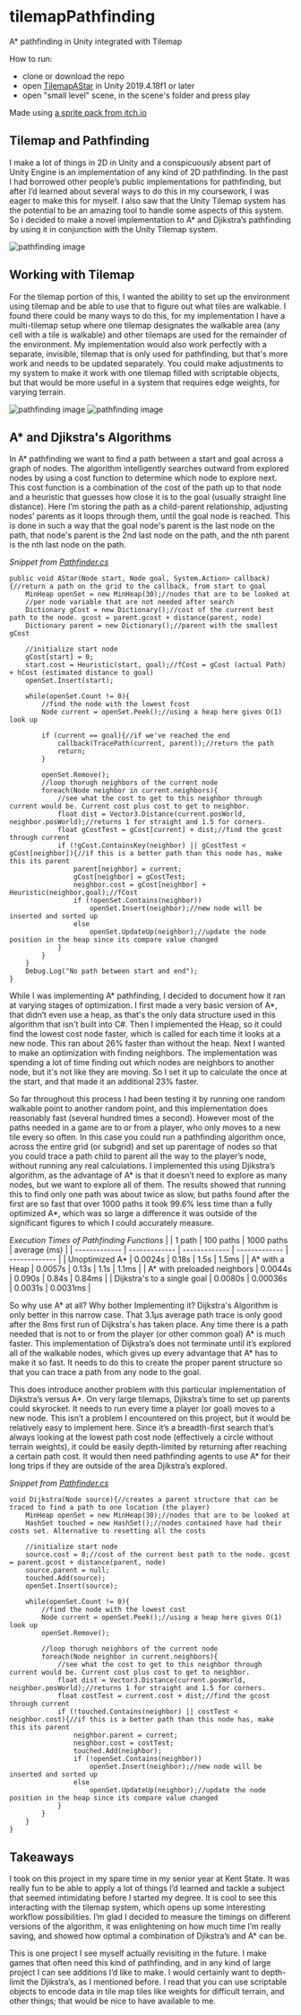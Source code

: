 # tilemapPathfinding
A* pathfinding in Unity integrated with Tilemap
 
 How to run:
 - clone or download the repo
 - open [TilemapAStar](TilemapAStar) in Unity 2019.4.18f1 or later
 - open "small level" scene, in the scene's folder and press play

Made using [a sprite pack from itch.io](https://0x72.itch.io/16x16-dungeon-tileset)
 
## Tilemap and Pathfinding

I make a lot of things in 2D in Unity and a conspicuously absent part of Unity Engine is an implementation of any kind of 2D pathfinding. In the past I had borrowed other people’s public implementations for pathfinding, but after I’d learned about several ways to do this in my coursework, I was eager to make this for myself. I also saw that the Unity Tilemap system has the potential to be an amazing tool to handle some aspects of this system. So i decided to make a novel implementation to A* and Djikstra’s pathfinding by using it in conjunction with the Unity Tilemap system.

![pathfinding image](images/pathfinding1.png)

## Working with Tilemap

For the tilemap portion of this, I wanted the ability to set up the environment using tilemap and be able to use that to figure out what tiles are walkable. I found there could be many ways to do this, for my implementation I have a multi-tilemap setup where one tilemap designates the walkable area (any cell with a tile is walkable) and other tilemaps are used for the remainder of the environment. My implementation would also work perfectly with a separate, invisible, tilemap that is only used for pathfinding, but that's more work and needs to be updated separately. You could make adjustments to my system to make it work with one tilemap filled with scriptable objects, but that would be more useful in a system that requires edge weights, for varying terrain.

![pathfinding image](images/pathfinding2.png)
![pathfinding image](images/pathfinding3.png)

## A* and Djikstra's Algorithms

In A* pathfinding we want to find a path between a start and goal across a graph of nodes. The algorithm intelligently searches outward from explored nodes by using a cost function to determine which node to explore next. This cost function is a combination of the cost of the path up to that node and a heuristic that guesses how close it is to the goal (usually straight line distance). Here I’m storing the path as a child-parent relationship, adjusting nodes’ parents as it loops through them, until the goal node is reached. This is done in such a way that the goal node's parent is the last node on the path, that node's parent is the 2nd last node on the path, and the nth parent is the nth last node on the path.

*Snippet from [Pathfinder.cs](TilemapAStar/Assets/Scripts/Pathfinder.cs)*

```
public void AStar(Node start, Node goal, System.Action> callback){//return a path on the grid to the callback, from start to goal
    MinHeap openSet = new MinHeap(30);//nodes that are to be looked at
    //per node variable that are not needed after search
    Dictionary gCost = new Dictionary();//cost of the current best path to the node. gcost = parent.gcost + distance(parent, node)
    Dictionary parent = new Dictionary();//parent with the smallest gCost
    
    //initialize start node
    gCost[start] = 0;
    start.cost = Heuristic(start, goal);//fCost = gCost (actual Path) + hCost (estimated distance to goal)
    openSet.Insert(start);

    while(openSet.Count != 0){
        //find the node with the lowest fcost
        Node current = openSet.Peek();//using a heap here gives O(1) look up
        
        if (current == goal){//if we've reached the end
            callback(TracePath(current, parent));//return the path
            return;
        }
        
        openSet.Remove();
        //loop thorugh neighbors of the current node
        foreach(Node neighbor in current.neighbors){
            //see what the cost to get to this neighbor through current would be. Current cost plus cost to get to neighbor. 
            float dist = Vector3.Distance(current.posWorld, neighbor.posWorld);//returns 1 for straight and 1.5 for corners.
            float gCostTest = gCost[current] + dist;//find the gcost through current
            if (!gCost.ContainsKey(neighbor) || gCostTest < gCost[neighbor]){//if this is a better path than this node has, make this its parent
                parent[neighbor] = current;
                gCost[neighbor] = gCostTest;
                neighbor.cost = gCost[neighbor] + Heuristic(neighbor,goal);//fCost
                if (!openSet.Contains(neighbor))
                    openSet.Insert(neighbor);//new node will be inserted and sorted up
                else
                    openSet.UpdateUp(neighbor);//update the node position in the heap since its compare value changed
            }
        }
    }
    Debug.Log("No path between start and end");
}
```

While I was implementing A* pathfinding, I decided to document how it ran at varying stages of optimization. I first made a very basic version of A*, that didn’t even use a heap, as that's the only data structure used in this algorithm that isn't built into C#. Then I implemented the Heap, so it could find the lowest cost node faster, which is called for each time it looks at a new node. This ran about 26% faster than without the heap. Next I wanted to make an optimization with finding neighbors. The implementation was spending a lot of time finding out which nodes are neighbors to another node, but it's not like they are moving. So I set it up to calculate the once at the start, and that made it an additional 23% faster.

So far throughout this process I had been testing it by running one random walkable point to another random point, and this implementation does reasonably fast (several hundred times a second). However most of the paths needed in a game are to or from a player, who only moves to a new tile every so often. In this case you could run a pathfinding algorithm once, across the entire grid (or subgrid) and set up parentage of nodes so that you could trace a path child to parent all the way to the player’s node, without running any real calculations. I implemented this using Djikstra’s algorithm, as the advantage of A* is that it doesn’t need to explore as many nodes, but we want to explore all of them. The results showed that running this to find only one path was about twice as slow, but paths found after the first are so fast that over 1000 paths it took 99.6% less time than a fully optimized A*, which was so large a difference it was outside of the significant figures to which I could accurately measure.

*Execution Times of Pathfinding Functions*
|               | 1 path | 100 paths | 1000 paths | average (ms) |
| ------------- | ------------- | ------------- | ------------- | ------------- |
| Unoptimized A*  | 0.0024s  | 0.18s  | 1.5s  | 1.5ms  | 
| A* with a Heap  | 0.0057s  | 0.13s  | 1.1s  | 1.1ms  | 
| A* with preloaded neighbors  | 0.0044s  | 0.090s  | 0.84s | 0.84ms  | 
| Dijkstra's to a single goal  | 0.0080s  | 0.00036s  | 0.0031s  | 	0.0031ms  | 

So why use A* at all? Why bother Implementing it? Dijkstra's Algorithm is only better in this narrow case. That 3.1μs average path trace is only good after the 8ms first run of Dijkstra's has taken place. Any time there is a path needed that is not to or from the player (or other common goal) A* is much faster. This implementation of Dijkstra’s does not terminate until it’s explored all of the walkable nodes, which gives up every advantage that A* has to make it so fast. It needs to do this to create the proper parent structure so that you can trace a path from any node to the goal.

This does introduce another problem with this particular implementation of Dijkstra’s versus A*. On very large tilemaps, Djikstra’s time to set up parents could skyrocket. It needs to run every time a player (or goal) moves to a new node. This isn’t a problem I encountered on this project, but it would be relatively easy to implement here. Since it’s a breadth-first search that’s always looking at the lowest path cost node (effectively a circle without terrain weights), it could be easily depth-limited by returning after reaching a certain path cost. It would then need pathfinding agents to use A* for their long trips if they are outside of the area Djikstra’s explored.

*Snippet from [Pathfinder.cs](TilemapAStar/Assets/Scripts/Pathfinder.cs)*

```
void Dijkstra(Node source){//creates a parent structure that can be traced to find a path to one location (the player)
    MinHeap openSet = new MinHeap(30);//nodes that are to be looked at
    HashSet touched = new HashSet();//nodes contained have had their costs set. Alternative to resetting all the costs

    //initialize start node
    source.cost = 0;//cost of the current best path to the node. gcost = parent.gcost + distance(parent, node)
    source.parent = null;
    touched.Add(source);
    openSet.Insert(source);

    while(openSet.Count != 0){
        //find the node with the lowest cost
        Node current = openSet.Peek();//using a heap here gives O(1) look up
        openSet.Remove();

        //loop thorugh neighbors of the current node
        foreach(Node neighbor in current.neighbors){
            //see what the cost to get to this neighbor through current would be. Current cost plus cost to get to neighbor. 
            float dist = Vector3.Distance(current.posWorld, neighbor.posWorld);//returns 1 for straight and 1.5 for corners.
            float costTest = current.cost + dist;//find the gcost through current
            if (!touched.Contains(neighbor) || costTest < neighbor.cost){//if this is a better path than this node has, make this its parent
                neighbor.parent = current;
                neighbor.cost = costTest;
                touched.Add(neighbor);
                if (!openSet.Contains(neighbor))
                    openSet.Insert(neighbor);//new node will be inserted and sorted up
                else
                    openSet.UpdateUp(neighbor);//update the node position in the heap since its compare value changed
            }
        }
    }
}
```

## Takeaways

I took on this project in my spare time in my senior year at Kent State. It was really fun to be able to apply a lot of things I’d learned and tackle a subject that seemed intimidating before I started my degree. It is cool to see this interacting with the tilemap system, which opens up some interesting workflow possibilities. I’m glad I decided to measure the timings on different versions of the algorithm, it was enlightening on how much time I’m really saving, and showed how optimal a combination of Djikstra’s and A* can be.

This is one project I see myself actually revisiting in the future. I make games that often need this kind of pathfinding, and in any kind of large project I can see additions I’d like to make. I would certainly want to depth-limit the Djikstra’s, as I mentioned before. I read that you can use scriptable objects to encode data in tile map tiles like weights for difficult terrain, and other things; that would be nice to have available to me.
